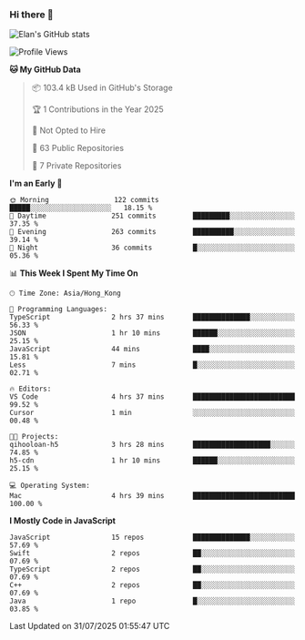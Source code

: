 ### Hi there 👋

![Elan's GitHub stats](https://github-readme-stats.vercel.app/api?username=elaninhust&rank_icon=github)

<!--START_SECTION:waka-->
![Profile Views](http://img.shields.io/badge/Profile%20Views-0-blue)

**🐱 My GitHub Data** 

> 📦 103.4 kB Used in GitHub's Storage 
 > 
> 🏆 1 Contributions in the Year 2025
 > 
> 🚫 Not Opted to Hire
 > 
> 📜 63 Public Repositories 
 > 
> 🔑 7 Private Repositories 
 > 
**I'm an Early 🐤** 

```text
🌞 Morning                122 commits         █████░░░░░░░░░░░░░░░░░░░░   18.15 % 
🌆 Daytime                251 commits         █████████░░░░░░░░░░░░░░░░   37.35 % 
🌃 Evening                263 commits         ██████████░░░░░░░░░░░░░░░   39.14 % 
🌙 Night                  36 commits          █░░░░░░░░░░░░░░░░░░░░░░░░   05.36 % 
```


📊 **This Week I Spent My Time On** 

```text
🕑︎ Time Zone: Asia/Hong_Kong

💬 Programming Languages: 
TypeScript               2 hrs 37 mins       ██████████████░░░░░░░░░░░   56.33 % 
JSON                     1 hr 10 mins        ██████░░░░░░░░░░░░░░░░░░░   25.15 % 
JavaScript               44 mins             ████░░░░░░░░░░░░░░░░░░░░░   15.81 % 
Less                     7 mins              █░░░░░░░░░░░░░░░░░░░░░░░░   02.71 % 

🔥 Editors: 
VS Code                  4 hrs 37 mins       █████████████████████████   99.52 % 
Cursor                   1 min               ░░░░░░░░░░░░░░░░░░░░░░░░░   00.48 % 

🐱‍💻 Projects: 
qihooloan-h5             3 hrs 28 mins       ███████████████████░░░░░░   74.85 % 
h5-cdn                   1 hr 10 mins        ██████░░░░░░░░░░░░░░░░░░░   25.15 % 

💻 Operating System: 
Mac                      4 hrs 39 mins       █████████████████████████   100.00 % 
```

**I Mostly Code in JavaScript** 

```text
JavaScript               15 repos            ██████████████░░░░░░░░░░░   57.69 % 
Swift                    2 repos             ██░░░░░░░░░░░░░░░░░░░░░░░   07.69 % 
TypeScript               2 repos             ██░░░░░░░░░░░░░░░░░░░░░░░   07.69 % 
C++                      2 repos             ██░░░░░░░░░░░░░░░░░░░░░░░   07.69 % 
Java                     1 repo              █░░░░░░░░░░░░░░░░░░░░░░░░   03.85 % 
```




 Last Updated on 31/07/2025 01:55:47 UTC
<!--END_SECTION:waka-->
